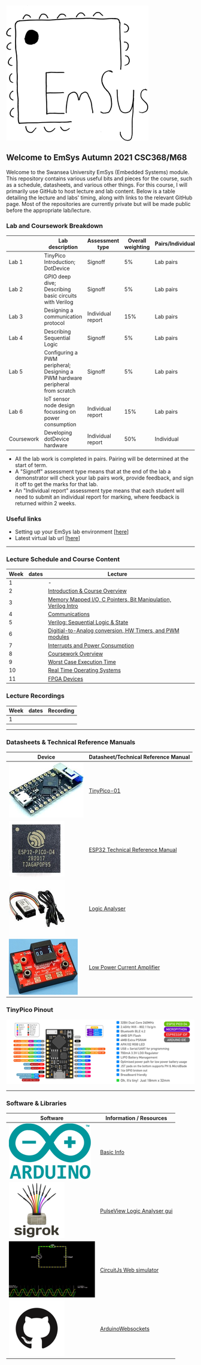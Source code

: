 ![](imgs/EmSysLogo.svg)
## Welcome to EmSys Autumn 2021 CSC368/M68
Welcome to the Swansea University EmSys (Embedded Systems) module. 
This repository contains various useful bits and pieces for the course, such as a schedule, datasheets, and various other things.
For this course, I will primarily use GitHub to host lecture and lab content. Below is a table detailing the lecture and labs' timing, along with links to the relevant GitHub page. Most of the repositories are currently private but will be made public before the appropriate lab/lecture. 

### Lab and Coursework Breakdown
|            | Lab description                                                                | Assessment type   | Overall weighting | Pairs/Individual |
|------------|--------------------------------------------------------------------------------|-------------------|-------------------|------------------|
| Lab 1      | TinyPico Introduction; DotDevice                                               | Signoff           | 5%                | Lab pairs        |
| Lab 2      | GPIO deep dive; Describing basic circuits with Verilog                         | Signoff           | 5%                | Lab pairs        |
| Lab 3      | Designing a communication protocol                                             | Individual report | 15%               | Lab pairs        |
| Lab 4      | Describing Sequential Logic                                                    | Signoff           | 5%                | Lab pairs        |
| Lab 5      | Configuring a PWM peripheral; Designing a PWM hardware peripheral from scratch | Signoff           | 5%                | Lab pairs        |
| Lab 6      | IoT sensor node design focussing on power consumption                          | Individual report | 15%               | Lab pairs        |
| Coursework | Developing dotDevice hardware                                                  | Individual report | 50%               | Individual       |

* All the lab work is completed in pairs. Pairing will be determined at the start of term.
* A "Signoff" assessment type means that at the end of the lab a demonstrator will check your lab pairs work, provide feedback, and sign it off to get the marks for that lab. 
* An "Individual report" assessment type means that each student will need to submit an individual report for marking, where feedback is returned within 2 weeks. 

### Useful links
* Setting up your EmSys lab environment [[here](https://github.com/STFleming/EmSys_labSetup)]
* Latest virtual lab url [[here](http://ec2-52-15-138-171.us-east-2.compute.amazonaws.com:4000/)]

-----------------------------------------------------------------------------------
### Lecture Schedule and Course Content
| Week  | dates       | Lecture 			                                                          | 				                                                                                     | 
|-------|-------------|-------------------------------------------------------------------------------------------|------------------------------------------------------------------------------------------------------------------|
| 1     |   |  -                               |                                                 |
| 2     |   | [Introduction & Course Overview]()                              |                                                 |
| 3     |   | [Memory Mapped I/O, C Pointers, Bit Manipulation, Verilog Intro]()                              |                                                 |
| 4     |   | [Communications]()                              |                                                 |
| 5     |   | [Verilog: Sequential Logic & State]()                              |                                                 |
| 6     |   | [Digitial-to-Analog conversion, HW Timers, and PWM modules]()                              |                                                 |
| 7     |   | [Interrupts and Power Consumption]()                              |                                                 |
| 8     |   | [Coursework Overview]()                              |                                                 |
| 9     |   | [Worst Case Execution Time]()                              |                                                 |
| 10    |   | [Real Time Operating Systems]()                              |                                                 |
| 11    |   | [FPGA Devices]()                              |                                                 |


### Lecture Recordings
| Week  | dates       |  Recording                                                                                |
|-------|-------------|-------------------------------------------------------------------------------------------|
| 1     |             |                                                                                           |          


-----------------------------------------------------------------------------------
### Datasheets & Technical Reference Manuals
| Device                       | Datasheet/Technical Reference Manual                                                                                                               |
|------------------------------|----------------------------------------------------------------------------------------------------------------------------------------------------|
| ![](imgs/tp_small.jpg)       | [TinyPico-01](https://www.tinypico.com/ )                                                                                                                                   |
| ![](imgs/esp32_small.jpg)    | [ESP32 Technical Reference Manual](https://www.espressif.com/sites/default/files/documentation/esp32_technical_reference_manual_en.pdf)            |
| ![](imgs/logic_analyser_small.jpg) | [Logic Analyser](https://cdn.shopify.com/s/files/1/1509/1638/files/Logic_Analyzer_Datasheet_e6569a64-4910-4661-9ef3-f431019ab753.pdf?v=1610445451) |
| ![](imgs/currentRanger_small.jpg) | [Low Power Current Amplifier](https://lowpowerlab.com/guide/currentranger/specs-architecture/) |

### TinyPico Pinout
![](imgs/tinypico-specs-v2.jpg)

-----------------------------------------------------------------------------------

### Software & Libraries
|  Software   |   Information / Resources  |
|-------------|----------------------------|
| ![](imgs/arduino_small.png) | [Basic Info](https://www.arduino.cc/en/Tutorial/BuiltInExamples) |
| ![](imgs/sigrok_small.png) | [PulseView Logic Analyser gui](https://sigrok.org/wiki/PulseView) |
| ![](imgs/circuitjs_small.gif)    | [CircuitJs Web simulator](https://www.falstad.com/circuit/circuitjs.html) |
| ![](imgs/github_small.png)    |  [ArduinoWebsockets](https://github.com/gilmaimon/ArduinoWebsockets) |
